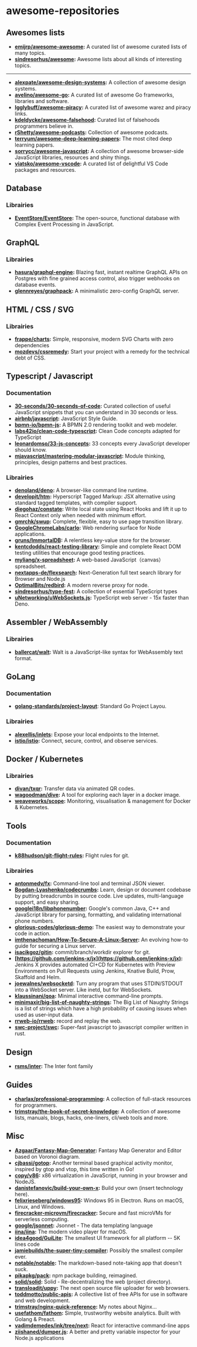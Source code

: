 # awesome-repositories

## Awesomes lists
- **[emijrp/awesome-awesome](https://github.com/emijrp/awesome-awesome):** A curated list of awesome curated lists of many topics.
- **[sindresorhus/awesome](https://github.com/sindresorhus/awesome):** Awesome lists about all kinds of interesting topics.
----
- **[alexpate/awesome-design-systems](https://github.com/alexpate/awesome-design-systems):** A collection of awesome design systems.
- **[avelino/awesome-go](https://github.com/avelino/awesome-go):** A curated list of awesome Go frameworks, libraries and software.
- **[Igglybuff/awesome-piracy](https://github.com/Igglybuff/awesome-piracy):** A curated list of awesome warez and piracy links.
- **[kdeldycke/awesome-falsehood](https://github.com/kdeldycke/awesome-falsehood):** Curated list of falsehoods programmers believe in.
- **[rShetty/awesome-podcasts](https://github.com/rShetty/awesome-podcasts):** Collection of awesome podcasts.
- **[terryum/awesome-deep-learning-papers](https://github.com/terryum/awesome-deep-learning-papers):** The most cited deep learning papers.
- **[sorrycc/awesome-javascript](https://github.com/sorrycc/awesome-javascript):** A collection of awesome browser-side JavaScript libraries, resources and shiny things.
- **[viatsko/awesome-vscode](https://github.com/viatsko/awesome-vscode):** A curated list of delightful VS Code packages and resources.

## Database
### Librairies
- **[EventStore/EventStore](https://github.com/EventStore/EventStore):** The open-source, functional database with Complex Event Processing in JavaScript.

## GraphQL
### Librairies
- **[hasura/graphql-engine](https://github.com/hasura/graphql-engine):** Blazing fast, instant realtime GraphQL APIs on Postgres with fine grained access control, also trigger webhooks on database events.
- **[glennreyes/graphpack](https://github.com/glennreyes/graphpack):** A minimalistic zero-config GraphQL server.

## HTML / CSS / SVG
### Librairies
- **[frappe/charts](https://github.com/frappe/charts):** Simple, responsive, modern SVG Charts with zero dependencies
- **[mozdevs/cssremedy](https://github.com/mozdevs/cssremedy):** Start your project with a remedy for the technical debt of CSS.

## Typescript / Javascript
### Documentation
- **[30-seconds/30-seconds-of-code](https://github.com/30-seconds/30-seconds-of-code):** Curated collection of useful JavaScript snippets that you can understand in 30 seconds or less.
- **[airbnb/javascript](https://github.com/airbnb/javascript):** JavaScript Style Guide.
- **[bpmn-io/bpmn-js](https://github.com/bpmn-io/bpmn-js):** A BPMN 2.0 rendering toolkit and web modeler.
- **[labs42io/clean-code-typescript](https://github.com/labs42io/clean-code-typescript):** Clean Code concepts adapted for TypeScript
- **[leonardomso/33-js-concepts](https://github.com/leonardomso/33-js-concepts):** 33 concepts every JavaScript developer should know.
- **[mjavascript/mastering-modular-javascript](https://github.com/mjavascript/mastering-modular-javascript):** Module thinking, principles, design patterns and best practices.
### Librairies
- **[denoland/deno](https://github.com/denoland/deno):** A browser-like command line runtime.
- **[developit/htm](https://github.com/developit/htm):** Hyperscript Tagged Markup: JSX alternative using standard tagged templates, with compiler support.
- **[diegohaz/constate](https://github.com/diegohaz/constate):** Write local state using React Hooks and lift it up to React Context only when needed with minimum effort.
- **[gmrchk/swup](https://github.com/gmrchk/swup):** Complete, flexible, easy to use page transition library.
- **[GoogleChromeLabs/carlo](https://github.com/GoogleChromeLabs/carlo):** Web rendering surface for Node applications.
- **[gruns/ImmortalDB](https://github.com/gruns/ImmortalDB):** A relentless key-value store for the browser.
- **[kentcdodds/react-testing-library](https://github.com/kentcdodds/react-testing-library):** Simple and complete React DOM testing utilities that encourage good testing practices.
- **[myliang/x-spreadsheet](https://github.com/myliang/x-spreadsheet):** A web-based JavaScript（canvas） spreadsheet.
- **[nextapps-de/flexsearch](https://github.com/nextapps-de/flexsearch):** Next-Generation full text search library for Browser and Node.js
- **[OptimalBits/redbird](https://github.com/OptimalBits/redbird):** A modern reverse proxy for node.
- **[sindresorhus/type-fest](https://github.com/sindresorhus/type-fest):** A collection of essential TypeScript types
- **[uNetworking/uWebSockets.js](https://github.com/uNetworking/uWebSockets.js):** TypeScript web server - 15x faster than Deno.

## Assembler / WebAssembly
### Librairies
- **[ballercat/walt](https://github.com/ballercat/walt):** Walt is a JavaScript-like syntax for WebAssembly text format.
 
## GoLang
### Documentation
- **[golang-standards/project-layout](https://github.com/golang-standards/project-layout)**: Standard Go Project Layou.
### Librairies
- **[alexellis/inlets](https://github.com/alexellis/inlets):** Expose your local endpoints to the Internet.
 - **[istio/istio](https://github.com/istio/istio):** Connect, secure, control, and observe services.

## Docker / Kubernetes
### Librairies
- **[divan/txqr](https://github.com/divan/txqr):** Transfer data via animated QR codes.
- **[wagoodman/dive](https://github.com/wagoodman/dive):** A tool for exploring each layer in a docker image.
- **[weaveworks/scope](https://github.com/weaveworks/scope):** Monitoring, visualisation & management for Docker & Kubernetes.
 
## Tools
### Documentation
- **[k88hudson/git-flight-rules](https://github.com/k88hudson/git-flight-rules):** Flight rules for git.
### Librairies
- **[antonmedv/fx](https://github.com/antonmedv/fx):** Command-line tool and terminal JSON viewer.
- **[Bogdan-Lyashenko/codecrumbs](https://github.com/Bogdan-Lyashenko/codecrumbs):** Learn, design or document codebase by putting breadcrumbs in source code. Live updates, multi-language support, and easy sharing.
- **[googlei18n/libphonenumber](https://github.com/googlei18n/libphonenumber):** Google's common Java, C++ and JavaScript library for parsing, formatting, and validating international phone numbers.
- **[glorious-codes/glorious-demo](https://github.com/glorious-codes/glorious-demo):** The easiest way to demonstrate your code in action.
- **[imthenachoman/How-To-Secure-A-Linux-Server](https://github.com/imthenachoman/How-To-Secure-A-Linux-Server):** An evolving how-to guide for securing a Linux server.
- **[isacikgoz/gitin](https://github.com/isacikgoz/gitin):** commit/branch/workdir explorer for git.
- **[https://github.com/jenkins-x/jx](https://github.com/jenkins-x/jx):** Jenkins X provides automated CI+CD for Kubernetes with Preview Environments on Pull Requests using Jenkins, Knative Build, Prow, Skaffold and Helm.
- **[joewalnes/websocketd](https://github.com/joewalnes/websocketd):** Turn any program that uses STDIN/STDOUT into a WebSocket server. Like inetd, but for WebSockets.
- **[klaussinani/qoa](https://github.com/klaussinani/qoa):** Minimal interactive command-line prompts.
- **[minimaxir/big-list-of-naughty-strings](https://github.com/minimaxir/big-list-of-naughty-strings):** The Big List of Naughty Strings is a list of strings which have a high probability of causing issues when used as user-input data.
- **[rrweb-io/rrweb](https://github.com/rrweb-io/rrweb):** record and replay the web.
- **[swc-project/swc](https://github.com/swc-project/swc):** Super-fast javascript to javascript compiler written in rust.

## Design
- **[rsms/inter](https://github.com/rsms/inter):** The Inter font family

## Guides
- **[charlax/professional-programming](https://github.com/charlax/professional-programming):** A collection of full-stack resources for programmers.
- **[trimstray/the-book-of-secret-knowledge](https://github.com/trimstray/the-book-of-secret-knowledge):** A collection of awesome lists, manuals, blogs, hacks, one-liners, cli/web tools and more.

## Misc
- **[Azgaar/Fantasy-Map-Generator](https://github.com/Azgaar/Fantasy-Map-Generator):** Fantasy Map Generator and Editor based on Voronoi diagram.
- **[cjbassi/gotop](https://github.com/cjbassi/gotop):** Another terminal based graphical activity monitor, inspired by gtop and vtop, this time written in Go!
- **[copy/v86](https://github.com/copy/v86):** x86 virtualization in JavaScript, running in your browser and NodeJS.
- **[danistefanovic/build-your-own-x](https://github.com/danistefanovic/build-your-own-x):** Build your own (insert technology here).
- **[felixrieseberg/windows95](https://github.com/felixrieseberg/windows95):** Windows 95 in Electron. Runs on macOS, Linux, and Windows.
- **[firecracker-microvm/firecracker](https://github.com/firecracker-microvm/firecracker):** Secure and fast microVMs for serverless computing.
- **[google/jsonnet](https://github.com/google/jsonnet):** Jsonnet - The data templating language
- **[iina/iina](https://github.com/iina/iina):** The modern video player for macOS.
- **[idea4good/GuiLite](https://github.com/idea4good/GuiLite):** The smallest UI framework for all platform -- 5K lines code
- **[jamiebuilds/the-super-tiny-compiler](https://github.com/jamiebuilds/the-super-tiny-compiler):**  Possibly the smallest compiler ever.
- **[notable/notable](https://github.com/notable/notable):** The markdown-based note-taking app that doesn't suck.
- **[pikapkg/pack](https://github.com/pikapkg/pack):** npm package building, reimagined.
- **[solid/solid](https://github.com/solid/solid):** Solid - Re-decentralizing the web (project directory).
- **[transloadit/uppy](https://github.com/transloadit/uppy):** The next open source file uploader for web browsers.
- **[toddmotto/public-apis](https://github.com/toddmotto/public-apis):** A collective list of free APIs for use in software and web development.
- **[trimstray/nginx-quick-reference](https://github.com/trimstray/nginx-quick-reference):** My notes about Nginx...
- **[usefathom/fathom](https://github.com/usefathom/fathom):** Simple, trustworthy website analytics. Built with Golang & Preact.
- **[vadimdemedes/ink/tree/next](https://github.com/vadimdemedes/ink/tree/next):** React for interactive command-line apps
- **[ziishaned/dumper.js](https://github.com/ziishaned/dumper.js):** A better and pretty variable inspector for your Node.js applications
